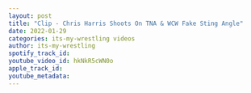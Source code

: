 ```yaml
---
layout: post
title: "Clip - Chris Harris Shoots On TNA & WCW Fake Sting Angle"
date: 2022-01-29
categories: its-my-wrestling videos
author: its-my-wrestling
spotify_track_id: 
youtube_video_id: hkNkR5cWN0o
apple_track_id: 
youtube_metadata: 
---
```

